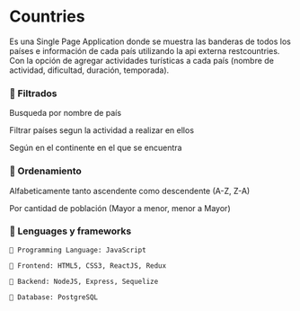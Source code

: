 # Countries

Es una Single Page Application donde se muestra las banderas de todos los países e información de cada país utilizando la api externa restcountries.
Con la opción de agregar actividades turísticas a cada país (nombre de actividad, dificultad, duración, temporada).

### 🍕 Filtrados
Busqueda por nombre de país

Filtrar países segun la actividad a realizar en ellos

Según en el continente en el que se encuentra

### 🍟 Ordenamiento
Alfabeticamente tanto ascendente como descendente (A-Z, Z-A)

Por cantidad de población (Mayor a menor, menor a Mayor)

### 🥑 Lenguages y frameworks
    🍬 Programming Language: JavaScript

    🍬 Frontend: HTML5, CSS3, ReactJS, Redux

    🍬 Backend: NodeJS, Express, Sequelize

    🍬 Database: PostgreSQL
    




